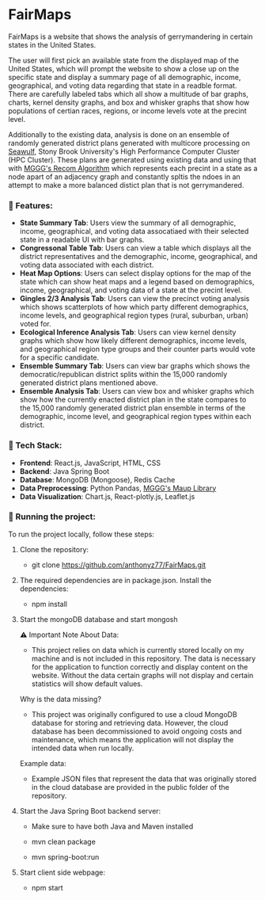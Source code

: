 # FairMaps
FairMaps is a website that shows the analysis of gerrymandering in certain states in the United States. 

The user will first pick an available state from the displayed map of the United States, which will prompt the website to show a close up on the specific state and display a summary page of all demographic, income, geographical, and voting data regarding that state in a readble format. There are carefully labeled tabs which all show a multitude of bar graphs, charts, kernel density graphs, and box and whisker graphs that show how populations of certian races, regions, or income levels vote at the precint level.  

Additionally to the existing data, analysis is done on an ensemble of randomly generated district plans generated with multicore processing on [Seawulf](https://it.stonybrook.edu/services/high-performance-computing), Stony Brook University's High Performance Computer Cluster (HPC Cluster). These plans are generated using existing data and using that with [MGGG's Recom Algorithm](https://github.com/mggg/GerryChain) which represents each precint in a state as a node apart of an adjacency graph and constantly spltis the ndoes in an attempt to make a more balanced distict plan that is not gerrymandered.

### 📂 Features:
- **State Summary Tab**: Users view the summary of all demographic, income, geographical, and voting data assocatiaed with their selected state in a readable UI with bar graphs.
- **Congressonal Table Tab**: Users can view a table which displays all the district representatives and the demographic, income, geographical, and voting data associated with each district.
- **Heat Map Options**: Users can select display options for the map of the state which can show heat maps and a legend based on demographics, income, geographical, and voting data of a state at the precint level.
- **Gingles 2/3 Analysis Tab**: Users can view the precinct voting analysis which shows scatterplots of how which party different demographics, income levels, and geographical region types (rural, suburban, urban) voted for. 
- **Ecological Inference Analysis Tab**: Users can view kernel density graphs which show how likely different demographics, income levels, and geographical region type groups and their counter parts would vote for a specific candidate. 
- **Ensemble Summary Tab**: Users can view bar graphs which shows the democratic/republican district splits within the 15,000 randomly generated district plans mentioned above.
- **Ensemble Analysis Tab**: Users can view box and whisker graphs which show how the currently enacted district plan in the state compares to the 15,000 randomly generated district plan ensemble in terms of the demographic, income level, and geographical region types within each district.

### 🔧 Tech Stack:
- **Frontend**: React.js, JavaScript, HTML, CSS
- **Backend**: Java Spring Boot
- **Database**: MongoDB (Mongoose), Redis Cache
- **Data Preprocessing**: Python Pandas, [MGGG's Maup Library](https://github.com/mggg/maup)
- **Data Visualization**: Chart.js, React-plotly.js, Leaflet.js

### 🚀 Running the project:
To run the project locally, follow these steps:

1. Clone the repository:
   - git clone https://github.com/anthonyz77/FairMaps.git
   
3. The required dependencies are in package.json. Install the dependencies:
   - npm install

4. Start the mongoDB database and start mongosh
   
   ⚠️ Important Note About Data:
   - This project relies on data which is currently stored locally on my machine and is not included in this repository. The data is necessary for the application to function correctly and display content on the website. Without the data certain graphs will not display and certain statistics will show default values.

   Why is the data missing?
   - This project was originally configured to use a cloud MongoDB database for storing and retrieving data. However, the cloud database has been decommissioned to avoid ongoing costs and maintenance, which means the application will not display the intended data when run locally.
   
   Example data:
   - Example JSON files that represent the data that was originally stored in the cloud database are provided in the public folder of the repository.

6. Start the Java Spring Boot backend server:
   - Make sure to have both Java and Maven installed

   - mvn clean package
   - mvn spring-boot:run
  
8. Start client side webpage:
   - npm start
